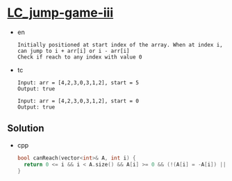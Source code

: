 # [LC_jump-game-iii](https://leetcode.com/problems/jump-game-iii)

* en

  ```en
  Initially positioned at start index of the array. When at index i, can jump to i + arr[i] or i - arr[i]
  Check if reach to any index with value 0
  ```

* tc

  ```tc
  Input: arr = [4,2,3,0,3,1,2], start = 5
  Output: true

  Input: arr = [4,2,3,0,3,1,2], start = 0
  Output: true
  ```

## Solution

* cpp

  ```cpp
  bool canReach(vector<int>& A, int i) {
    return 0 <= i && i < A.size() && A[i] >= 0 && (!(A[i] = -A[i]) || canReach(A, i + A[i]) || canReach(A, i - A[i]));
  }
  ```
